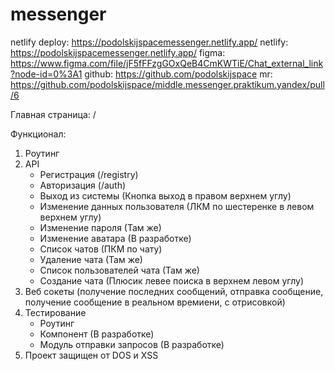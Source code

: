 # messenger

netlify deploy: https://podolskijspacemessenger.netlify.app/
netlify: https://podolskijspacemessenger.netlify.app/
figma: https://www.figma.com/file/jF5fFFzgGOxQeB4CmKWTiE/Chat_external_link?node-id=0%3A1
github: https://github.com/podolskijspace
mr: https://github.com/podolskijspace/middle.messenger.praktikum.yandex/pull/6

Главная страница: /

Функционал:
1. Роутинг
2. API
    - Регистрация (/registry)
    - Авторизация (/auth)
    - Выход из системы (Кнопка выход в правом верхнем углу)
    - Изменение данных пользователя (ЛКМ по шестеренке в левом верхнем углу)
    - Изменение пароля (Там же)
    - Изменение аватара (В разработке)
    - Список чатов (ПКМ по чату)
    - Удаление чата (Там же)
    - Список пользователей чата (Там же)
    - Создание чата (Плюсик левее поиска в верхнем левом углу)
3. Веб сокеты (получение последних сообщений, отправка сообщение, получение сообщение в реальном времиени, с отрисовкой)
4. Тестирование
    - Роутинг
    - Компонент (В разработке)
    - Модуль отправки запросов (В разработке)
5. Проект защищен от DOS и XSS
